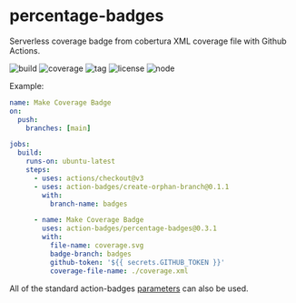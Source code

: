 # percentage-badges

Serverless coverage badge from cobertura XML coverage file with Github Actions.

![build](https://raw.githubusercontent.com/action-badges/percentage-badges/badges/.badges/main/build-status.svg)
![coverage](https://raw.githubusercontent.com/action-badges/percentage-badges/badges/.badges/main/coverage.svg)
![tag](https://raw.githubusercontent.com/action-badges/percentage-badges/badges/.badges/github-tag.svg)
![license](https://raw.githubusercontent.com/action-badges/percentage-badges/badges/.badges/main/package-license.svg)
![node](https://raw.githubusercontent.com/action-badges/percentage-badges/badges/.badges/main/package-node-version.svg)

Example:

```yaml
name: Make Coverage Badge
on:
  push:
    branches: [main]

jobs:
  build:
    runs-on: ubuntu-latest
    steps:
      - uses: actions/checkout@v3
      - uses: action-badges/create-orphan-branch@0.1.1
        with:
          branch-name: badges

      - name: Make Coverage Badge
        uses: action-badges/percentage-badges@0.3.1
        with:
          file-name: coverage.svg
          badge-branch: badges
          github-token: '${{ secrets.GITHUB_TOKEN }}'
          coverage-file-name: ./coverage.xml
```

All of the standard action-badges [parameters](https://github.com/action-badges/core/blob/main/docs/github-action.md#parameters) can also be used.
